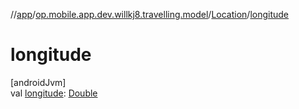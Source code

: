 //[app](../../../index.md)/[op.mobile.app.dev.willkj8.travelling.model](../index.md)/[Location](index.md)/[longitude](longitude.md)

# longitude

[androidJvm]\
val [longitude](longitude.md): [Double](https://kotlinlang.org/api/latest/jvm/stdlib/kotlin/-double/index.html)

